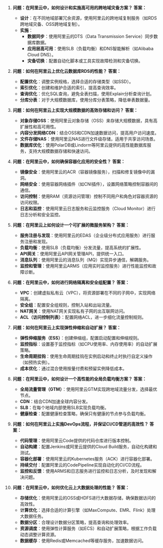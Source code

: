 1. **问题：在阿里云中，如何设计和实施高可用的跨地域灾备方案？**
   **答案：**
   - **设计**：在不同地域部署冗余资源，使用阿里云的跨地域复制服务（如RDS跨地域灾备、OSS跨地域复制）。
   - **实施**：
     - **数据同步**：使用阿里云的DTS（Data Transmission Service）同步数据库数据。
     - **应用层高可用**：使用SLB（负载均衡）和DNS智能解析（如Alibaba Cloud DNS）。
     - **灾备切换**：配置自动化脚本或工具实现故障检测和灾备切换。

2. **问题：如何在阿里云上优化云数据库RDS的性能？**
   **答案：**
   - **配置优化**：调整实例规格，选择合适的存储类型（如SSD）。
   - **索引优化**：创建和维护合适的索引，提高查询效率。
   - **查询优化**：优化SQL查询，避免全表扫描，使用Explain分析查询计划。
   - **分库分表**：对于大规模数据库，使用分库分表策略，降低单表数据量。

3. **问题：如何在阿里云上实现大规模数据的高效存储和访问？**
   **答案：**
   - **对象存储OSS**：使用阿里云对象存储（OSS）来存储大规模数据，具有高扩展性和高可用性。
   - **内容分发网络CDN**：结合OSS和CDN加速数据访问，提高用户访问速度。
   - **文件存储NAS**：使用阿里云NAS进行文件级存储，适用于共享访问场景。
   - **数据库优化**：使用PolarDB或Lindorm等阿里云提供的高性能数据库服务，支持大规模数据存储和快速访问。

4. **问题：在阿里云中，如何确保容器化应用的安全性？**
   **答案：**
   - **镜像安全**：使用阿里云的ACR（容器镜像服务），扫描和修复镜像中的漏洞。
   - **网络安全**：使用容器网络插件（如CNI插件），设置网络策略控制容器间的通信。
   - **访问控制**：使用RAM（资源访问管理）控制不同用户和角色对容器资源的访问权限。
   - **日志和监控**：使用阿里云日志服务和云监控服务（Cloud Monitor）进行日志分析和安全监控。

5. **问题：在阿里云上如何设计一个可扩展的微服务架构？**
   **答案：**
   - **服务注册与发现**：使用阿里云的EDAS（企业级分布式应用服务）进行服务注册和发现。
   - **负载均衡**：使用SLB（负载均衡）分发流量，提高系统的扩展性。
   - **API网关**：使用阿里云API网关管理API，提供统一入口。
   - **消息队列**：使用阿里云的消息队列（MQ）实现异步通信，解耦服务。
   - **监控和管理**：使用阿里云ARMS（应用实时监控服务）进行性能监控和故障诊断。

6. **问题：在阿里云中，如何进行网络隔离和安全组配置？**
   **答案：**
   - **VPC**：创建虚拟私有云（VPC），将资源部署在不同的子网中，实现网络隔离。
   - **安全组**：配置安全组规则，控制入站和出站流量。
   - **NAT网关**：使用NAT网关实现私有子网的出互联网访问。
   - **ACL（访问控制列表）**：配置网络ACL，进一步细化流量控制规则。

7. **问题：如何在阿里云上实现弹性伸缩和自动扩展？**
   **答案：**
   - **弹性伸缩服务（ESS）**：创建伸缩组，配置启动配置和伸缩规则。
   - **监控指标**：设置基于监控指标（如CPU使用率、内存使用率）的自动扩展策略。
   - **生命周期挂钩**：使用生命周期挂钩在实例启动和终止时执行自定义操作（如预热实例）。
   - **成本优化**：通过混合使用按量付费和预留实例降低成本。

8. **问题：在阿里云中，如何设计一个高性能的全局负载均衡方案？**
   **答案：**
   - **全局流量管理（GTM）**：使用阿里云GTM实现跨地域流量分发，选择最优节点。
   - **CDN**：结合CDN加速全球内容分发。
   - **SLB**：在每个地域内部使用SLB实现负载均衡。
   - **健康检查**：配置健康检查策略，确保只有健康的节点参与负载均衡。

9. **问题：如何在阿里云上实施DevOps流程，并保证CI/CD管道的高效性？**
   **答案：**
   - **代码管理**：使用阿里云Code提供的代码仓库进行版本控制。
   - **自动构建**：配置Jenkins或阿里云提供的Cloud Build服务，自动化构建和测试。
   - **容器化部署**：使用阿里云的Kubernetes服务（ACK）进行容器化部署。
   - **持续交付**：配置阿里云的CodePipeline实现自动化的CI/CD流程。
   - **监控和反馈**：使用ARMS和日志服务进行监控和日志分析，及时发现和解决问题。

10. **问题：在阿里云中，如何优化云上大数据处理的性能？**
    **答案：**
    - **存储优化**：使用阿里云的OSS或HDFS进行大数据存储，确保数据访问的高效性。
    - **计算优化**：选择合适的计算引擎（如MaxCompute、EMR、Flink）处理大数据任务。
    - **数据分区**：合理设计数据分区策略，提高查询和处理效率。
    - **资源调度**：使用弹性计算服务（如ECS）和自动扩展策略，根据工作负载动态调整计算资源。
    - **数据缓存**：使用Redis或Memcached等缓存服务，加速数据访问。
